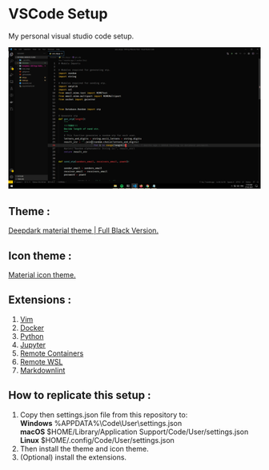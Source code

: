 # VSCode Setup
My personal visual studio code setup.

![Alt text](Screenshots/Screenshot.png "How my setup looks like :")

## Theme :
[Deepdark material theme | Full Black Version.](https://marketplace.visualstudio.com/items?itemName=Nimda.deepdark-material)<br>

## Icon theme :
[Material icon theme.](https://marketplace.visualstudio.com/items?itemName=PKief.material-icon-theme)<br>

## Extensions :
1. [Vim](https://marketplace.visualstudio.com/items?itemName=vscodevim.vim)<br>
2. [Docker](https://marketplace.visualstudio.com/items?itemName=ms-azuretools.vscode-docker)<br>
3. [Python](https://marketplace.visualstudio.com/items?itemName=ms-python.python)<br>
4. [Jupyter](https://marketplace.visualstudio.com/items?itemName=ms-toolsai.jupyter)<br>
5. [Remote Containers](https://marketplace.visualstudio.com/items?itemName=ms-vscode-remote.remote-containers)<br>
6. [Remote WSL](https://marketplace.visualstudio.com/items?itemName=ms-vscode-remote.remote-wsl)<br>
7. [Markdownlint](https://marketplace.visualstudio.com/items?itemName=DavidAnson.vscode-markdownlint)<br>

## How to replicate this setup :
1. Copy then settings.json file from this repository to: <br>
    **Windows** %APPDATA%\Code\User\settings.json<br>
    **macOS** $HOME/Library/Application Support/Code/User/settings.json<br>
    **Linux** $HOME/.config/Code/User/settings.json<br>
2. Then install the theme and icon theme.
3. (Optional) install the extensions.
